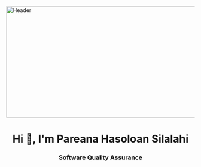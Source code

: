 <img src="https://dresma.ai/wp-content/uploads/2022/01/QA-Automation-EngineerMW.gif" alt="Header" width="800" height="300">
<h1 align="center">Hi 👋, I'm Pareana Hasoloan Silalahi</h1>
<h3 align="center">Software Quality Assurance</h3>
